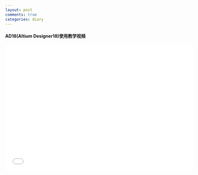 ```yaml
---
layout: post
comments: true
categories: diary
---
```

#### AD18(Altium Designer18)使用教学视频  
<iframe height="400" width="600" src="//player.bilibili.com/player.html?aid=52437710&cid=91768765&page=1" scrolling="no" border="0" frameborder="no" framespacing="0" allowfullscreen="true"> </iframe>

